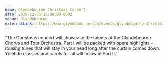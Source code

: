 ```yaml
---
name: Glyndebourne Christmas Concert
date: 2020-12-05T15:00:00.000Z
venue: Glyndebourne
externalLink: https://www.glyndebourne.com/events/glyndebourne-christmas-concert-2020/
---
```

"The Christmas concert will showcase the talents of the Glyndebourne Chorus and Tour Orchestra. Part I will be packed with opera highlights – rousing tunes that will stay in your head long after the curtain comes down. Yuletide classics and carols for all will follow in Part II."